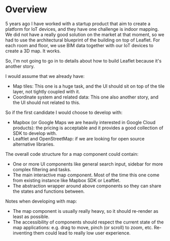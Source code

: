 # Overview

5 years ago I have worked with a startup product that aim to create a platform for IoT devices, and they have one challenge is indoor mapping.
We did not have a really good solution on the market at that moment, so we had to use the architectural blueprint of the building on top of Leaflet.
For each room and floor, we use BIM data together with our IoT devices to create a 3D map. It works.

So, I'm not going to go in to details about how to build Leaflet because it's another story.

I would assume that we already have:

- Map tiles: This one is a huge task, and the UI should sit on top of the tile layer, not tightly coupled with it.
- Coordinate system and related data: This one also another story, and the UI should not related to this.

So if the first candidate I would choose to develop with:

- Mapbox (or Google Maps we are heavily interested in Google Cloud products): the pricing is acceptable and it provides a good collection of SDK to develop with.
- Leaftlet and OpenStreetMap: if we are looking for open source alternative libraries.

The overall code structure for a map component could contain:

- One or more UI components like general search input, sidebar for more complex filtering and tasks.
- The main interactive map component. Most of the time this one come from existing instance like Mapbox SDK or Leaftlet.
- The abstraction wrapper around above components so they can share the states and functions between.

Notes when developing with map:

- The map component is usually really heavy, so it should re-render as least as possible.
- The accessibility of components should respect the current state of the map applications: e.g. drag to move, pinch (or scroll) to zoom, etc. Re-inventing them could lead to really low user experience.
